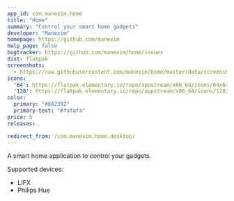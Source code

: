 ```yaml
---
app_id: com.manexim.home
title: "Home"
summary: "Control your smart home gadgets"
developer: "Manexim"
homepage: https://github.com/manexim
help_page: false
bugtracker: https://github.com/manexim/home/issues
dist: flatpak
screenshots:
  - https://raw.githubusercontent.com/manexim/home/master/data/screenshots/000.png
icons:
  '64': https://flatpak.elementary.io/repo/appstream/x86_64/icons/64x64/com.manexim.home.png
  '128': https://flatpak.elementary.io/repo/appstream/x86_64/icons/128x128/com.manexim.home.png
color:
  primary: "#802392"
  primary-text: "#fafafa"
price: 5
releases:

redirect_from: /com.manexim.home.desktop/
---
```


<p>A smart home application to control your gadgets.</p>
<p>Supported devices:</p>
<ul>
<li>LIFX</li>
<li>Philips Hue</li>
</ul>